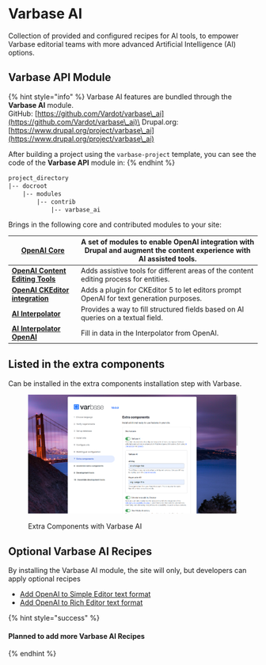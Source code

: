 # Varbase AI

Collection of provided and configured recipes for AI tools, to empower Varbase editorial teams with more advanced Artificial Intelligence (AI) options.

## Varbase API Module

{% hint style="info" %}
Varbase AI features are bundled through the **Varbase AI** module.\
GitHub: [https://github.com/Vardot/varbase\_ai](https://github.com/Vardot/varbase\_ai)\
Drupal.org: [https://www.drupal.org/project/varbase\_ai](https://www.drupal.org/project/varbase\_ai)

After building a project using the `varbase-project` template, you can see the code of the **Varbase API** module in:
{% endhint %}

```
project_directory
|-- docroot
    |-- modules
        |-- contrib
            |-- varbase_ai
```

Brings in the following core and contributed modules to your site:

| [**OpenAI Core**](https://www.drupal.org/project/openai)                              | A set of modules to enable OpenAI integration with Drupal and augment the content experience with AI assisted tools. |
| ------------------------------------------------------------------------------------- | -------------------------------------------------------------------------------------------------------------------- |
| [**OpenAI Content Editing Tools**](https://www.drupal.org/project/openai)             | Adds assistive tools for different areas of the content editing process for entities.                                |
| [**OpenAI CKEditor integration**](https://www.drupal.org/project/openai)              | Adds a plugin for CKEditor 5 to let editors prompt OpenAI for text generation purposes.                              |
| [**AI Interpolator**](https://www.drupal.org/project/ai\_interpolator)                | Provides a way to fill structured fields based on AI queries on a textual field.                                     |
| [**AI Interpolator OpenAI**](https://www.drupal.org/project/ai\_interpolator\_openai) | Fill in data in the Interpolator from OpenAI.                                                                        |

## Listed in the extra components

Can be installed in the extra components installation step with Varbase.

<figure><img src="../../../.gitbook/assets/Extra-components-Varbase10--varbase_ai.png" alt=""><figcaption><p>Extra Components with Varbase AI</p></figcaption></figure>

## **Optional Varbase AI Recipes**

By installing the Varbase AI module, the site will only, but developers can apply optional recipes

* [Add OpenAI to Simple Editor text format](https://git.drupalcode.org/project/varbase\_ai/-/tree/1.0.x/recipes/add-openai-to-basic\_html-text-format?ref\_type=heads)
* [Add OpenAI to Rich Editor text format](https://git.drupalcode.org/project/varbase\_ai/-/tree/1.0.x/recipes/add-openai-to-basic\_html-text-format?ref\_type=heads)

{% hint style="success" %}
#### Planned to add more **Varbase AI Recipes**
{% endhint %}
